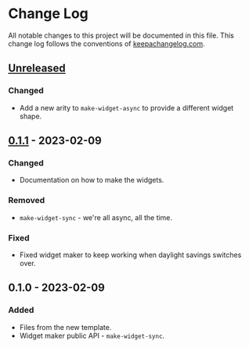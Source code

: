 # Change Log
All notable changes to this project will be documented in this file. This change log follows the conventions of [keepachangelog.com](http://keepachangelog.com/).

## [Unreleased]
### Changed
- Add a new arity to `make-widget-async` to provide a different widget shape.

## [0.1.1] - 2023-02-09
### Changed
- Documentation on how to make the widgets.

### Removed
- `make-widget-sync` - we're all async, all the time.

### Fixed
- Fixed widget maker to keep working when daylight savings switches over.

## 0.1.0 - 2023-02-09
### Added
- Files from the new template.
- Widget maker public API - `make-widget-sync`.

[Unreleased]: https://github.com/genek/simulator-couch-paint/compare/0.1.1...HEAD
[0.1.1]: https://github.com/genek/simulator-couch-paint/compare/0.1.0...0.1.1
